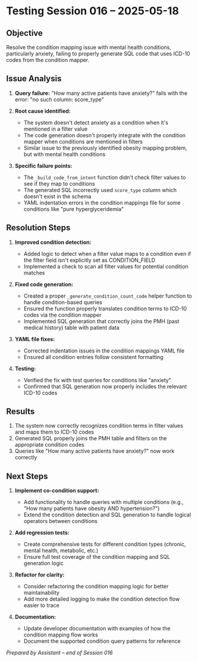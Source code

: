 # Testing Session 016 – 2025-05-18

## Objective
Resolve the condition mapping issue with mental health conditions, particularly anxiety, failing to properly generate SQL code that uses ICD-10 codes from the condition mapper.

## Issue Analysis
1. **Query failure:** "How many active patients have anxiety?" fails with the error: "no such column: score_type"
2. **Root cause identified:**
   - The system doesn't detect anxiety as a condition when it's mentioned in a filter value
   - The code generation doesn't properly integrate with the condition mapper when conditions are mentioned in filters
   - Similar issue to the previously identified obesity mapping problem, but with mental health conditions

3. **Specific failure points:**
   - The `_build_code_from_intent` function didn't check filter values to see if they map to conditions
   - The generated SQL incorrectly used `score_type` column which doesn't exist in the schema
   - YAML indentation errors in the condition mappings file for some conditions like "pure hyperglyceridemia"

## Resolution Steps
1. **Improved condition detection:**
   - Added logic to detect when a filter value maps to a condition even if the filter field isn't explicitly set as CONDITION_FIELD
   - Implemented a check to scan all filter values for potential condition matches

2. **Fixed code generation:**
   - Created a proper `_generate_condition_count_code` helper function to handle condition-based queries
   - Ensured the function properly translates condition terms to ICD-10 codes via the condition mapper
   - Implemented SQL generation that correctly joins the PMH (past medical history) table with patient data

3. **YAML file fixes:**
   - Corrected indentation issues in the condition mappings YAML file
   - Ensured all condition entries follow consistent formatting

4. **Testing:**
   - Verified the fix with test queries for conditions like "anxiety"
   - Confirmed that SQL generation now properly includes the relevant ICD-10 codes

## Results
1. The system now correctly recognizes condition terms in filter values and maps them to ICD-10 codes
2. Generated SQL properly joins the PMH table and filters on the appropriate condition codes
3. Queries like "How many active patients have anxiety?" now work correctly

## Next Steps
1. **Implement co-condition support:**
   - Add functionality to handle queries with multiple conditions (e.g., "How many patients have obesity AND hypertension?")
   - Extend the condition detection and SQL generation to handle logical operators between conditions

2. **Add regression tests:**
   - Create comprehensive tests for different condition types (chronic, mental health, metabolic, etc.)
   - Ensure full test coverage of the condition mapping and SQL generation logic

3. **Refactor for clarity:**
   - Consider refactoring the condition mapping logic for better maintainability
   - Add more detailed logging to make the condition detection flow easier to trace

4. **Documentation:**
   - Update developer documentation with examples of how the condition mapping flow works
   - Document the supported condition query patterns for reference

*Prepared by Assistant – end of Session 016* 